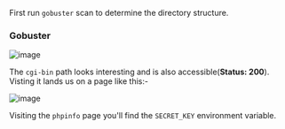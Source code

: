 First run `gobuster` scan to determine the directory structure. 

### Gobuster

![image](https://user-images.githubusercontent.com/86168235/128642398-9f6ac1ff-6292-4b03-b198-5b290b41bdf6.png)

The `cgi-bin` path looks interesting and is also accessible(**Status: 200**). Visting it lands us on a page like this:-

![image](https://user-images.githubusercontent.com/86168235/128642436-14861b63-0d61-4408-a75f-ca4285688bf9.png)


Visiting the `phpinfo` page you'll find the `SECRET_KEY` environment variable.
